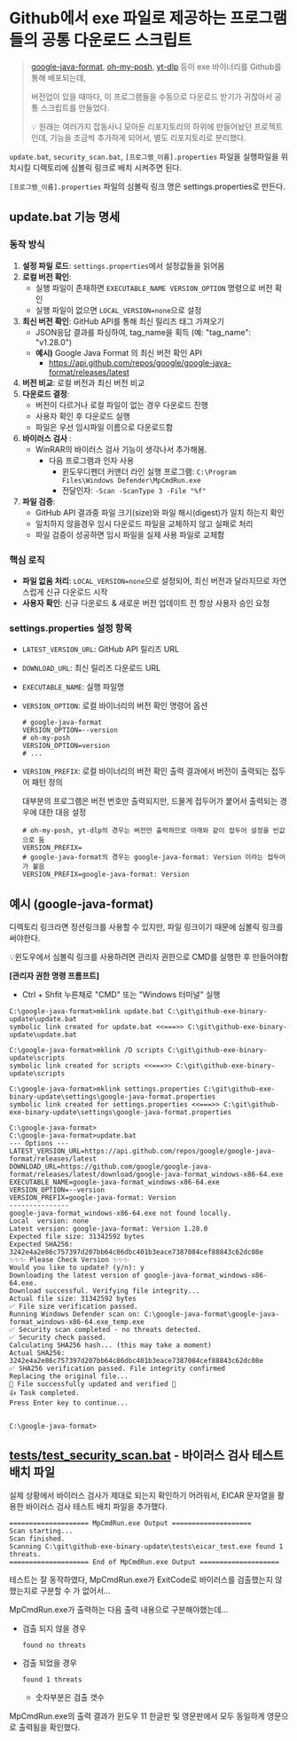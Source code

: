 # Github에서 exe 파일로 제공하는 프로그램들의 공통 다운로드 스크립트

> [google-java-format](https://github.com/google/google-java-format), [oh-my-posh](https://github.com/JanDeDobbeleer/oh-my-posh), [yt-dlp](https://github.com/yt-dlp/yt-dlp) 등이 exe 바이너리를 Github를 통해 배포되는데,
>
> 버전업이 있을 때마다, 이 프로그램들을 수동으로 다운로드 받기가 귀찮아서 공통 스크립트를 만들었다.
>
> 💡 원래는 여러가지 잡동사니 모아둔 리포지토리의 하위에 만들어놨던 프로젝트인데, 기능을 조금씩 추가하게 되어서, 별도 리포지토리로 분리했다.

`update.bat`, `security_scan.bat`, `[프로그램_이름].properties` 파일을 실행파일을 위치시킬 디렉토리에 심볼릭 링크로 배치 시켜주면 된다.

`[프로그램_이름].properties` 파일의 심볼릭 링크 명은 settings.properties로 만든다.

## update.bat 기능 명세

### 동작 방식
1. **설정 파일 로드**: `settings.properties`에서 설정값들을 읽어옴
2. **로컬 버전 확인**: 
   - 실행 파일이 존재하면 `EXECUTABLE_NAME VERSION_OPTION` 명령으로 버전 확인
   - 실행 파일이 없으면 `LOCAL_VERSION=none`으로 설정
3. **최신 버전 확인**: GitHub API를 통해 최신 릴리즈 태그 가져오기
   * JSON응답 결과를 파싱하여, tag_name을 획득 (예:  "tag_name": "v1.28.0")
   * **예시)** Google Java Format 의 최신 버전 확인 API
     * https://api.github.com/repos/google/google-java-format/releases/latest
4. **버전 비교**: 로컬 버전과 최신 버전 비교
5. **다운로드 결정**: 
   - 버전이 다르거나 로컬 파일이 없는 경우 다운로드 진행
   - 사용자 확인 후 다운로드 실행
   - 파일은 우선 임시파일 이름으로 다운로드함
6. **바이러스 검사** :
   * WinRAR의 바이러스 검사 기능이 생각나서 추가해봄.
     * 다음 프로그램과 인자 사용
       * 윈도우디펜더 커맨더 라인 실행 프로그램: `C:\Program Files\Windows Defender\MpCmdRun.exe`
       * 전달인자: `-Scan -ScanType 3 -File "%f"`
7. **파일 검증**:
   * GitHub API 결과중 파일 크기(size)와 파일 해시(digest)가 일치 하는지 확인
   * 일치하지 않을경우 임시 다운로드 파일을 교체하지 않고 실패로 처리
   * 파일 검증이 성공하면 임시 파일을 실제 사용 파일로 교체함

### 핵심 로직
- **파일 없음 처리**: `LOCAL_VERSION=none`으로 설정되어, 최신 버전과 달라지므로 자연스럽게 신규 다운로드 시작
- **사용자 확인**: 신규 다운로드 & 새로운 버전 업데이트 전 항상 사용자 승인 요청



### settings.properties 설정 항목

- `LATEST_VERSION_URL`: GitHub API 릴리즈 URL
- `DOWNLOAD_URL`: 최신 릴리즈 다운로드 URL
- `EXECUTABLE_NAME`: 실행 파일명
- `VERSION_OPTION`: 로컬 바이너리의 버전 확인 명령어 옵션

  ```properties
  # google-java-format
  VERSION_OPTION=--version
  # oh-my-posh
  VERSION_OPTION=version
  # ...
  ```

- `VERSION_PREFIX`: 로컬 바이너리의 버전 확인 출력 결과에서 버전이 출력되는 접두어 패턴 정의

  대부분의 프로그램은 버전 번호만 출력되지만, 드물게 접두어가 붙어서 출력되는 경우에 대한 대응 설정

  ```properties
  # oh-my-posh, yt-dlp의 경우는 버전만 출력하므로 아래와 같이 접두어 설정을 빈값으로 둠
  VERSION_PREFIX=
  # google-java-format의 경우는 google-java-format: Version 이라는 접두어가 붙음
  VERSION_PREFIX=google-java-format: Version 
  ```



## 예시 (google-java-format)

디렉토리 링크라면 정션링크를 사용할 수 있지만, 파일 링크이기 때문에 심볼릭 링크를 써야한다.

💡윈도우에서 심볼릭 링크를 사용하려면 관리자 권한으로 CMD를 실행한 후 만들어야함

**[관리자 권한 명령 프롬프트]**

* Ctrl + Shfit 누른채로 "CMD" 또는 "Windows 터미널" 실행

```
C:\google-java-format>mklink update.bat C:\git\github-exe-binary-update\update.bat
symbolic link created for update.bat <<===>> C:\git\github-exe-binary-update\update.bat

C:\google-java-format>mklink /D scripts C:\git\github-exe-binary-update\scripts
symbolic link created for scripts <<===>> C:\git\github-exe-binary-update\scripts

C:\google-java-format>mklink settings.properties C:\git\github-exe-binary-update\settings\google-java-format.properties
symbolic link created for settings.properties <<===>> C:\git\github-exe-binary-update\settings\google-java-format.properties

C:\google-java-format>
C:\google-java-format>update.bat
--- Options ---
LATEST_VERSION_URL=https://api.github.com/repos/google/google-java-format/releases/latest
DOWNLOAD_URL=https://github.com/google/google-java-format/releases/latest/download/google-java-format_windows-x86-64.exe
EXECUTABLE_NAME=google-java-format_windows-x86-64.exe
VERSION_OPTION=--version
VERSION_PREFIX=google-java-format: Version
---------------
google-java-format_windows-x86-64.exe not found locally.
Local  version: none
Latest version: google-java-format: Version 1.28.0
Expected file size: 31342592 bytes
Expected SHA256: 3242e4a2e86c757397d207bb64c86dbc401b3eace7387084cef88843c62dc08e
✨✨✨ Please Check Version ✨✨✨
Would you like to update? (y/n): y
Downloading the latest version of google-java-format_windows-x86-64.exe.
Download successful. Verifying file integrity...
Actual file size: 31342592 bytes
✅ File size verification passed.
Running Windows Defender scan on: C:\google-java-format\google-java-format_windows-x86-64.exe_temp.exe
✅ Security scan completed - no threats detected.
✅ Security check passed.
Calculating SHA256 hash... (this may take a moment)
Actual SHA256: 3242e4a2e86c757397d207bb64c86dbc401b3eace7387084cef88843c62dc08e
✅ SHA256 verification passed. File integrity confirmed
Replacing the original file...
🎉 File successfully updated and verified 🎉
👍 Task completed.
Press Enter key to continue...


C:\google-java-format>
```



## [tests/test_security_scan.bat](tests/test_security_scan.bat) - 바이러스 검사 테스트 배치 파일

실제 상황에서 바이러스 검사가 제대로 되는지 확인하기 어려워서, EICAR 문자열을 활용한 바이러스 검사 테스트 배치 파일을 추가했다.

```
==================== MpCmdRun.exe Output ====================
Scan starting...
Scan finished.
Scanning C:\git\github-exe-binary-update\tests\eicar_test.exe found 1 threats.
==================== End of MpCmdRun.exe Output ====================
```

테스트는 잘 동작하였다, MpCmdRun.exe가 ExitCode로 바이러스를 검출했는지 않했는지로 구분할 수 가 없어서...

MpCmdRun.exe가 출력하는 다음 출력 내용으로 구분해야했는데...

* 검출 되지 않을 경우

  ```
  found no threats
  ```

* 검출 되었을 경우

  ```
  found 1 threats
  ```

  * 숫자부분은 검출 갯수

MpCmdRun.exe의 출력 결과가 윈도우 11 한글판 및 영문판에서 모두 동일하게 영문으로 출력됨을 확인했다.

